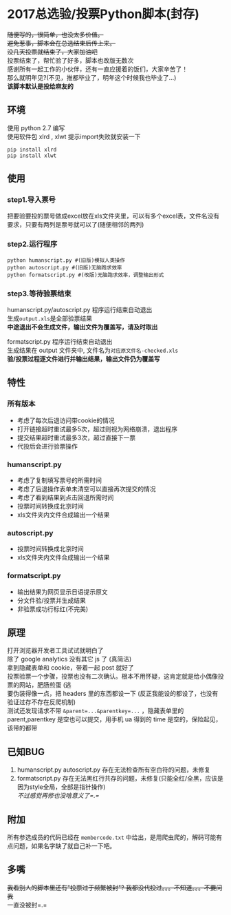 # 2017总选验/投票Python脚本(封存)  
~~随便写的，很简单，也没太多价值。~~  
~~避免惹事，脚本会在总选结束后传上来。~~  
~~没几天投票就结束了，大家加油吧~~  
投票结束了，帮忙验了好多，脚本也改版无数次  
感谢所有一起工作的小伙伴，还有一直应援着的饭们，大家辛苦了！  
那么就明年见?(不见，推都毕业了，明年这个时候我也毕业了...)  
**该脚本默认是投给麻友的**  


## 环境  
使用 python 2.7 编写  
使用软件包 xlrd , xlwt 提示import失败就安装一下  
```
pip install xlrd
pip install xlwt
```

## 使用  
### step1.导入票号  
  
把要验要投的票号做成excel放在xls文件夹里，可以有多个excel表，文件名没有要求，只要有两列是票号就可以了(随便相邻的两列)  
  
### step2.运行程序  
```
python humanscript.py #(旧版)模拟人类操作 
python autoscript.py #(旧版)无脑跑求效率
python formatscript.py #(改版)无脑跑求效率，调整输出形式
```  
  
### step3.等待验票结束  

humanscript.py/autoscript.py
程序运行结束自动退出  
生成```output.xls```是全部验票结果  
**中途退出不会生成文件，输出文件为覆盖写，请及时取出**  
  
formatscript.py
程序运行结束自动退出  
生成结果在 output 文件夹中, 文件名为```对应原文件名-checked.xls```  
**验/投票过程逐文件进行并输出结果，输出文件仍为覆盖写**

## 特性

### 所有版本
+ 考虑了每次后退访问带cookie的情况 
+ 打开链接超时重试最多5次，超过则视为网络崩溃，退出程序  
+ 提交结果超时重试最多3次，超过直接下一票   
+ 代投后会进行验票操作  

### humanscript.py   
+ 考虑了复制填写票号的所需时间    
+ 考虑了后退操作表单未清空可以直接再次提交的情况  
+ 考虑了看到结果到点击回退所需时间   
+ 投票时间转换成北京时间  
+ xls文件夹内文件合成输出一个结果

### autoscript.py    
+ 投票时间转换成北京时间  
+ xls文件夹内文件合成输出一个结果

### formatscript.py     
+ 输出结果为网页显示日语提示原文
+ 分文件验/投票并生成结果  
+ 非验票成功行标红(不完美)  


## 原理  
打开浏览器开发者工具试试就明白了  
除了 google analytics 没有其它 js 了 (真简洁)  
拿到隐藏表单和 cookie，带着一起 post 就好了  
投票验票一个步骤，投票也没有二次确认。根本不用怀疑，这肯定就是给小偶像投票的网站，肥肠煎蛋 (逃  
要伪装得像一点，把 headers 里的东西都设一下 (反正我能设的都设了，也没有验证过存不存在反爬机制)  
测试还发现请求不带 ```&parent=...&parentkey=...``` ，隐藏表单里的 parent,parentkey 是空也可以提交，用手机 ua 得到的 time 是空的，保险起见，该带的都带

## 已知BUG  

1. humanscript.py autoscript.py 存在无法检查所有空白符的问题，未修复  
2. formatscript.py 存在无法黑红行共存的问题，未修复(只能全红/全黑，应该是因为style全局，全部是指针操作)  
*不过感觉再修也没啥意义了=.=*  

## 附加  

所有参选成员的代码已经在 ```membercode.txt``` 中给出，是用爬虫爬的，解码可能有点问题，如果名字缺了就自己补一下吧。  
 
## 多嘴  

~~我看别人的脚本里还有"投票过于频繁被封"? 我都没代投过。。。不知道。。。不要问我~~  
一直没被封=.=  